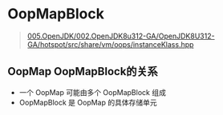 # OopMapBlock
> [005.OpenJDK/002.OpenJDK8u312-GA/OpenJDK8U312-GA/hotspot/src/share/vm/oops/instanceKlass.hpp](../../../005.OpenJDK/002.OpenJDK8u312-GA/OpenJDK8U312-GA/hotspot/src/share/vm/oops/instanceKlass.hpp)

## OopMap OopMapBlock的关系
+ 一个 OopMap 可能由多个 OopMapBlock 组成
+ OopMapBlock 是 OopMap 的具体存储单元
